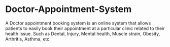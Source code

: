 # Doctor-Appointment-System
A Doctor appointment booking system is an online system that allows   patients to easily book their appointment at a particular clinic   related to their health issue.   Such as Dental, Injury, Mental health, Muscle strain, Obesity,   Arthritis, Asthma, etc.  
